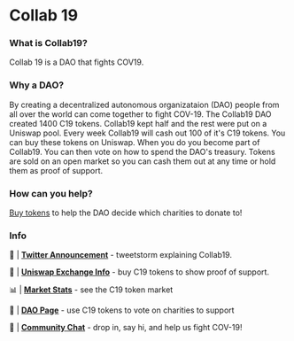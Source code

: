 # Collab 19

### What is Collab19?

Collab 19 is a DAO that fights COV19.

### Why a DAO?

By creating a decentralized autonomous organizataion (DAO) people from all over the world can come together to fight COV-19. The Collab19 DAO created 1400 C19 tokens. Collab19 kept half and the rest were put on a Uniswap pool. Every week Collab19 will cash out 100 of it's C19 tokens. You can buy these tokens on Uniswap. When you do you become part of Collab19. You can then vote on how to spend the DAO's treasury. Tokens are sold on an open market so you can cash them out at any time or hold them as proof of support.

### How can you help?

[Buy tokens](https://uniswap.exchange/swap/0x87d7b6CfAaeC5988FB17AbAEe4C16C3a79ceceB0) to help the DAO decide which charities to donate to!

### Info

📢 | [**Twitter Announcement**](https://twitter.com/CheeseYet/status/1240126132416065537) - tweetstorm explaining Collab19.

🦄 | [**Uniswap Exchange Info**](https://pools.fyi/#/info/0xb998fe0398fd6d688eddbd1897f87d6131d7ddf7) - buy C19 tokens to show proof of support.

📊 | [**Market Stats**](https://uniswap.info/token/0x87d7b6CfAaeC5988FB17AbAEe4C16C3a79ceceB0) - see the C19 token market

🤖 | [**DAO Page**](https://mainnet.aragon.org/#/collab19/home/) - use C19 tokens to vote on charities to support

💬 | [**Community Chat**](https://t.me/joinchat/HcTaOxhr7mt9K7mBTMxlHw) - drop in, say hi, and help us fight COV-19!

